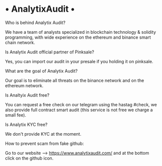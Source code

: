 # • AnalytixAudit •  

Who is behind Analytix Audit?

We have a team of analysts specialized in blockchain technology & solidity programming, with wide experience on the ethereum and binance smart chain network.

Is Analytix Audit official partner of Pinksale?

Yes, you can import our audit in your presale if you holding it on pinksale.

What are the goal of Analytix Audit?

Our goal is to eliminate all threats on the binance network and on the ethereum network.

Is Analtyix Audit free?

You can request a free check on our telegram using the hastag #check, we also provide full contract smart audit (this service is not free we charge a small fee).

Is Analytix KYC free?

We don't provide KYC at the moment.

How to prevent scam from fake github:

Go to our website --> https://www.analytixaudit.com/ and at the bottom click on the github icon.
